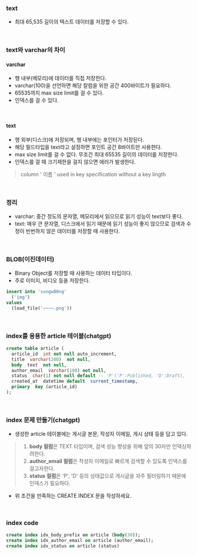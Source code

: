 ### text
- 최대 65,535 길이의 텍스트 데이터를 저장할 수 있다. <br>

<br>

### text와 varchar의 차이
#### varchar
- 행 내부(메모리)에 데이터를 직접 저장한다. <br>
- varchar(100)을 선언하면 해당 칼럼을 위한 공간 400바이트가 필요하다. <br>
- 65535까지 max size limit를 걸 수 있다. <br>
- 인덱스를 걸 수 있다. <br>

<br>

#### text
- 행 외부(디스크)에 저장되며, 행 내부에는 포인터가 저장된다. <br>
- 해당 필드타입을 text라고 설정하면 포인트 공간 8바이트만 사용한다. <br>
- max size limit를 걸 수 없다. 무조건 최대 65535 길이의 데이터를 저장한다. <br>
- 인덱스를 걸 때 크기제한을 걸지 않으면 에러가 발생한다. <br>
>column ' 이름 ' used in key specification without a key lingth <br>

<br>

### 정리
- varchar: 중간 정도의 문자열, 메모리에서 읽으므로 읽기 성능이 text보다 좋다. <br>
- text: 매우 큰 문자열, 디스크에서 읽기 때문에 읽기 성능이 좋지 않으므로
검색과 수정이 빈번하지 않은 데이터를 저장할 때 사용한다. <br>

<br>

### BLOB(이진데이터)
- Binary Object를 저장할 때 사용하는 데이터 타입이다.
- 주로 이미지, 비디오 등을 저장한다.
```sql
insert into 'sungw00ng'
  ('img')
values
  (load_file('~~~~.png'))
```

<br>

### index를 응용한 article 테이블(chatgpt)
```sql
create table article (
  article_id  int not null auto_increment,
  title  varchar(200)  not null,
  body  text  not null,
  author_email  varchar(100) not null,
  status  char(1) not null default -- 'P'('P':Published, 'D':Draft),
  created_at  datetime default  current_timestamp,
  primary  key (article_id)
);
```

<br>

### index 문제 만들기(chatgpt)
- 생성한 article 테이블에는 게시글 본문, 작성자 이메일, 게시 상태 등을 담고 있다. <br>
>1. **body 컬럼**은 TEXT 타입이며, 검색 성능 향상을 위해 앞의 30자만 인덱싱하려한다. <br>
>2. **author_email 컬럼**은 작성자 이메일로 빠르게 검색할 수 있도록 인덱스를 걸고자한다. <br>
>3. **status 컬럼**은 'P', 'D' 등의 상태값으로 게시글을 자주 필터링하기 때문에 인덱스가 필요하다. <br>

- 위 조건을 만족하는 CREATE INDEX 문을 작성하세요. <br>

<br>

### index code
```sql
create index idx_body_prefix on article (body(30));
create index idx_author_email on article (author_email);
create index idx_status on article (status)
```

